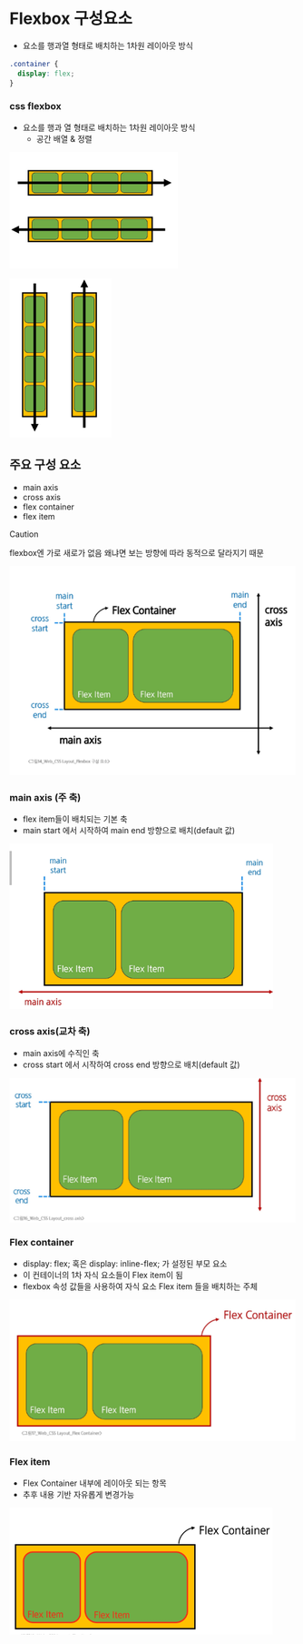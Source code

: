 # Flexbox 구성요소
- 요소를 행과열 형태로 배치하는 1차원 레이아웃 방식

```css
.container {
  display: flex;
}
```

### css flexbox
- 요소를 행과 열 형태로 배치하는 1차원 레이아웃 방식
  - 공간 배열 & 정렬

![alt text](image.png)

![alt text](image-1.png)


## 주요 구성 요소
- main axis
- cross axis
- flex container
- flex item
> [!CAUTION]
> flexbox엔 가로 새로가 없음 왜냐면 보는 방향에 따라 동적으로 달라지기 때문

![alt text](image-2.png)

### main axis (주 축)
- flex item들이 배치되는 기본 축
- main start 에서 시작하여 main end 방향으로 배치(default 값)

![alt text](image-3.png)

### cross axis(교차 축)

- main axis에 수직인 축
- cross start 에서 시작하여 cross end 방향으로 배치(default 값)

![alt text](image-4.png)

### Flex container
- display: flex; 혹은 display: inline-flex; 가 설정된 부모 요소
- 이 컨테이너의 1차 자식 요소들이 Flex item이 됨
- flexbox 속성 값들을 사용하여 자식 요소 Flex item 들을 배치하는 주체

![alt text](image-5.png)

### Flex item
- Flex Container 내부에 레이아웃 되는 항목
- 추후 내용 기반 자유롭게 변경가능


![alt text](image-6.png)

